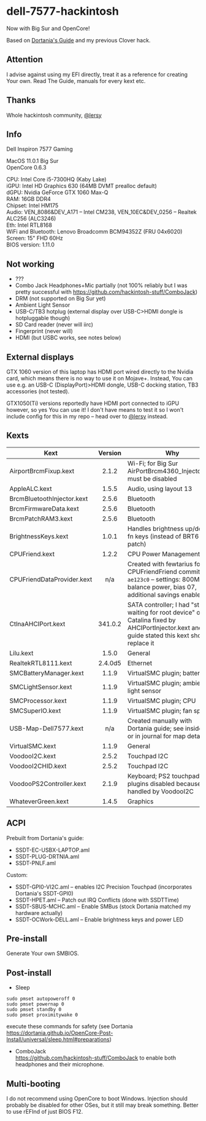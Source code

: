 # dell-7577-hackintosh
Now with Big Sur and OpenCore!

Based on [Dortania's Guide](https://dortania.github.io/OpenCore-Install-Guide/) and my previous Clover hack.

## Attention
I advise against using my EFI directly, treat it as a reference for creating Your own. Read The Guide, manuals for every kext etc.

## Thanks
Whole hackintosh community, [@lersy](https://github.com/lersy/Dell-7577-Hackintosh-macos-Opencore)

## Info
Dell Inspiron 7577 Gaming

MacOS 11.0.1 Big Sur  
OpenCore 0.6.3

CPU: Intel Core i5-7300HQ (Kaby Lake)  
iGPU: Intel HD Graphics 630 (64MB DVMT prealloc default)  
dGPU: Nvidia GeForce GTX 1060 Max-Q  
RAM: 16GB DDR4  
Chipset: Intel HM175  
Audio: VEN_8086&DEV_A171 – Intel CM238, VEN_10EC&DEV_0256 – Realtek ALC256 (ALC3246)  
Eth: Intel RTL8168  
WiFi and Bluetooth: Lenovo Broadcomm BCM94352Z (FRU 04x6020)  
Screen: 15" FHD 60Hz  
BIOS version: 1.11.0

## Not working
- ???
- Combo Jack Headphones+Mic partially (not 100% reliably but I was pretty successful with https://github.com/hackintosh-stuff/ComboJack)
- DRM (not supported on Big Sur yet)
- Ambient Light Sensor
- USB-C/TB3 hotplug (external display over USB-C>HDMI dongle is hotpluggable though)
- SD Card reader (never will iirc)
- Fingerprint (never will)
- HDMI (but USBC works, see notes below)

## External displays
GTX 1060 version of this laptop has HDMI port wired directly to the Nvidia card, which means there is no way to use it on Mojave+. Instead, You can use e.g. an USB-C (DisplayPort)>HDMI dongle, USB-C docking station, TB3 accessories (not tested).

GTX1050(Ti) versions reportedly have HDMI port connected to iGPU however, so yes You can use it! I don't have means to test it so I won't include config for this in my repo – head over to [@lersy](https://github.com/lersy/Dell-7577-Hackintosh-macos-Opencore) instead.

## Kexts
Kext | Version | Why
--- | :---: | ---
AirportBrcmFixup.kext | 2.1.2 | Wi-Fi; for Big Sur AirPortBrcm4360_Injector.kext must be disabled
AppleALC.kext | 1.5.5 | Audio, using layout 13
BrcmBluetoothInjector.kext | 2.5.6 | Bluetooth
BrcmFirmwareData.kext | 2.5.6 | Bluetooth
BrcmPatchRAM3.kext | 2.5.6 | Bluetooth
BrightnessKeys.kext | 1.0.1 | Handles brightness up/down fn keys (instead of BRT6 patch)
CPUFriend.kext | 1.2.2 | CPU Power Management
CPUFriendDataProvider.kext | n/a | Created with fewtarius fork of CPUFriendFriend commit `ae123c0` – settings: 800MHz, balance power, bias 07, additional savings enabled
CtlnaAHCIPort.kext | 341.0.2 | SATA controller; I had "still waiting for root device" on Catalina fixed by AHCIPortInjector.kext and guide stated this kext should replace it
Lilu.kext | 1.5.0 | General
RealtekRTL8111.kext | 2.4.0d5 | Ethernet
SMCBatteryManager.kext | 1.1.9 | VirtualSMC plugin; battery
SMCLightSensor.kext | 1.1.9 | VirtualSMC plugin; ambient light sensor
SMCProcessor.kext | 1.1.9 | VirtualSMC plugin; CPU
SMCSuperIO.kext | 1.1.9 | VirtualSMC plugin; fan speed
USB-Map-Dell7577.kext | n/a | Created manually with Dortania guide; see inside kext or in journal for map details
VirtualSMC.kext | 1.1.9 | General
VoodooI2C.kext | 2.5.2 | Touchpad I2C
VoodooI2CHID.kext | 2.5.2 | Touchpad I2C
VoodooPS2Controller.kext | 2.1.9 | Keyboard; PS2 touchpad plugins disabled because it is handled by VoodooI2C
WhateverGreen.kext | 1.4.5 | Graphics

## ACPI
Prebuilt from Dortania's guide:
- SSDT-EC-USBX-LAPTOP.aml
- SSDT-PLUG-DRTNIA.aml
- SSDT-PNLF.aml

Custom:
- SSDT-GPI0-VI2C.aml – enables I2C Precision Touchpad (incorporates Dortania's SSDT-GPI0)
- SSDT-HPET.aml – Patch out IRQ Conflicts (done with SSDTTime)
- SSDT-SBUS-MCHC.aml – Enable SMBus (stock Dortania matched my hardware actually)
- SSDT-OCWork-DELL.aml – Enable brightness keys and power LED

## Pre-install
Generate Your own SMBIOS.

## Post-install
- Sleep  
```
sudo pmset autopoweroff 0
sudo pmset powernap 0
sudo pmset standby 0
sudo pmset proximitywake 0
```  
execute these commands for safety (see Dortania https://dortania.github.io/OpenCore-Post-Install/universal/sleep.html#preparations)

- ComboJack  
https://github.com/hackintosh-stuff/ComboJack to enable both headphones and their microphone.  

## Multi-booting
I do not recommend using OpenCore to boot Windows. Injection should probably be disabled for other OSes, but it still may break something. Better to use rEFInd of just BIOS F12.
